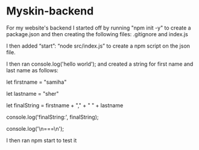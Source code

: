 # Myskin-backend
For my website's backend I started off by running "npm init -y" to create a package.json and then creating the following files: .gitignore and index.js

I then added “start”: “node src/index.js” to create a npm script on the json file.

I then ran console.log('hello world');
and created a string for first name and last name as follows:

let firstname = "samiha"

let lastname = "sher"

let finalString = firstname + "," + " " + lastname

console.log('finalString:', finalString);

console.log('\n===\n');

I then ran npm start to test it